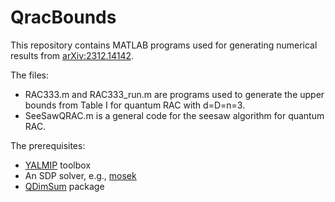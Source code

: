 # QracBounds
This repository contains MATLAB programs used for generating numerical results from [arXiv:2312.14142](https://arxiv.org/abs/2312.14142). 

The files:
- RAC333.m and RAC333_run.m are programs used to generate the upper bounds from Table I for quantum RAC with d=D=n=3.
- SeeSawQRAC.m is a general code for the seesaw algorithm for quantum RAC. 

The prerequisites:
- [YALMIP](https://yalmip.github.io/) toolbox
- An SDP solver, e.g., [mosek](https://www.mosek.com/)
- [QDimSum](https://denisrosset.github.io/qdimsum/) package
